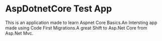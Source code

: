 # AspDotnetCore Test App


This is an application made to learn Aspnet Core Basics.An Intersting app made using Code First Migrations.A great Shift to Asp.Net Core from Asp.Net Mvc.
